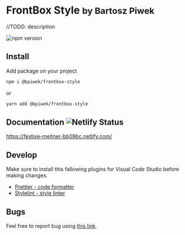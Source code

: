 <h1>
<strong>FrontBox Style</strong> <small>by Bartosz Piwek</small>
</h2>

//TODO: description

![npm version](https://badge.fury.io/js/%40bpiwek%2Ffrontbox-style.svg)

## Install

Add package on your project

```bash
npm i @bpiwek/frontbox-style
```

or

```bash
yarn add @bpiwek/frontbox-style
```

## Documentation ![Netlify Status](https://api.netlify.com/api/v1/badges/92d192a1-294d-42e7-90ee-b6f49809f4d2/deploy-status)

https://festive-meitner-bb09bc.netlify.com/

## Develop

Make sure to install this fallowing plugins for Visual Code Studio before making changes.

<ul>
<li>
<a href="https://marketplace.visualstudio.com/items?itemName=esbenp.prettier-vscode">Prettier - code formatter</a>
</li>
<li>
<a href="https://marketplace.visualstudio.com/items?itemName=stylelint.vscode-stylelint">Stylelint - style linter</a>
</li>
</ul>

## Bugs

Feel free to report bug using
<a href="https://github.com/BartoszPiwek/FrontBox-Style/issues/new?labels=bug">this link</a>.
